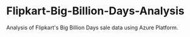 # Flipkart-Big-Billion-Days-Analysis
Analysis of Flipkart's Big Billion Days sale data using Azure Platform.
